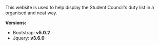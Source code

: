This website is used to help display the Student Council's duty list in a organised and neat way.

**Versions:**
- Bootstrap: **v5.0.2**
- Jquery: **v3.6.0**
